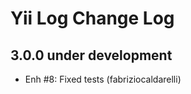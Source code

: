 Yii Log Change Log
========================

3.0.0 under development
-----------------------

- Enh #8: Fixed tests (fabriziocaldarelli)
